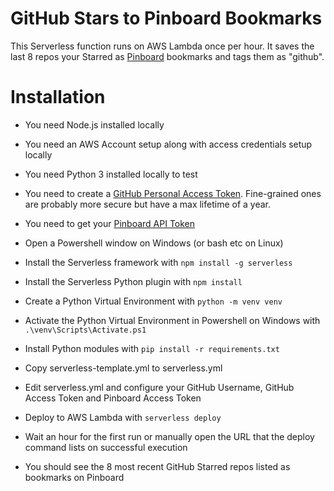 # GitHub Stars to Pinboard Bookmarks
This Serverless function runs on AWS Lambda once per hour. It saves the last 8 repos your Starred as [Pinboard](https://pinboard.in) bookmarks and tags them as "github".

# Installation
* You need Node.js installed locally
* You need an AWS Account setup along with access credentials setup locally
* You need Python 3 installed locally to test
* You need to create a [GitHub Personal Access Token](https://github.com/settings/tokens). Fine-grained ones are probably more secure but have a max lifetime of a year.
* You need to get your [Pinboard API Token](https://pinboard.in/settings/password)

* Open a Powershell window on Windows (or bash etc on Linux)
* Install the Serverless framework with `npm install -g serverless`
* Install the Serverless Python plugin with `npm install`
* Create a Python Virtual Environment with `python -m venv venv`
* Activate the Python Virtual Environment in Powershell on Windows with `.\venv\Scripts\Activate.ps1`
* Install Python modules with `pip install -r requirements.txt`
* Copy serverless-template.yml to serverless.yml
* Edit serverless.yml and configure your GitHub Username, GitHub Access Token and Pinboard Access Token
* Deploy to AWS Lambda with `serverless deploy`
* Wait an hour for the first run or manually open the URL that the deploy command lists on successful execution
* You should see the 8 most recent GitHub Starred repos listed as bookmarks on Pinboard
